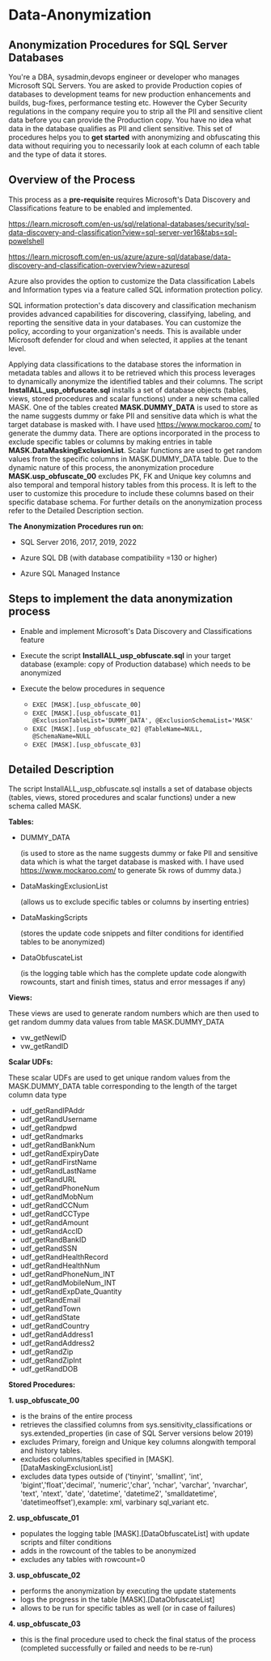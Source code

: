 #  Data-Anonymization
## Anonymization Procedures for SQL Server Databases

You're a DBA, sysadmin,devops engineer or developer who manages Microsoft SQL Servers. You are asked to provide Production copies of databases to development teams for new production enhancements and builds, bug-fixes, performance testing etc. However the Cyber Security regulations in the company require you to strip all the PII and sensitive client data before you can provide the Production copy. You have no idea what data in the database qualifies as PII and client sensitive. This set of procedures helps you to **get started** with anonymizing and obfuscating this data without requiring you to necessarily look at each column of each table and the type of data it stores.

## Overview of the Process
This process as a **pre-requisite** requires Microsoft's Data Discovery and Classifications feature to be enabled and implemented.

https://learn.microsoft.com/en-us/sql/relational-databases/security/sql-data-discovery-and-classification?view=sql-server-ver16&tabs=sql-powelshell

https://learn.microsoft.com/en-us/azure/azure-sql/database/data-discovery-and-classification-overview?view=azuresql

Azure also provides the option to customize the Data classification Labels and Information types via a feature called SQL information protection policy.

SQL information protection's data discovery and classification mechanism provides advanced capabilities for discovering, classifying, labeling, and reporting the sensitive data in your databases. You can customize the policy, according to your organization's needs. This is available under Microsoft defender for cloud and when selected, it applies at the tenant level.

Applying data classifications to the database stores the information in metadata tables and allows it to be retrieved which this process leverages to dynamically anonymize the identified tables and their columns. The script **InstallALL_usp_obfuscate.sql** installs a set of database objects (tables, views, stored procedures and scalar functions) under a new schema called MASK. One of the tables created **MASK.DUMMY_DATA** is used to store as the name suggests dummy or fake PII and sensitive data which is what the target database is masked with. I have used https://www.mockaroo.com/ to generate the dummy data. There are options incorporated in the process to exclude specific tables or columns by making entries in table **MASK.DataMaskingExclusionList**. Scalar functions are used to get random values from the specific columns in MASK.DUMMY_DATA table. Due to the dynamic nature of this process, the anonymization procedure **MASK.usp_obfuscate_00** excludes PK, FK and Unique key columns and also temporal and temporal history tables from this process. It is left to the user to customize this procedure to include these columns based on their specific database schema. For further details on the anonymization process refer to the Detailed Description section. 

**The Anonymization Procedures run on:**

- SQL Server 2016, 2017, 2019, 2022
* Azure SQL DB (with database compatibility =130 or higher)
+ Azure SQL Managed Instance

## Steps to implement the data anonymization process

- Enable and implement Microsoft's Data Discovery and Classifications feature
- Execute the script **InstallALL_usp_obfuscate.sql** in your target database (example: copy of Production database) which needs to be anonymized
- Execute the below procedures in sequence
  
  - `EXEC [MASK].[usp_obfuscate_00]`
  - `EXEC [MASK].[usp_obfuscate_01] @ExclusionTableList='DUMMY_DATA', @ExclusionSchemaList='MASK'`
  - `EXEC [MASK].[usp_obfuscate_02] @TableName=NULL, @SchemaName=NULL`
  - `EXEC [MASK].[usp_obfuscate_03]`

## Detailed Description

The script InstallALL_usp_obfuscate.sql installs a set of database objects (tables, views, stored procedures and scalar functions) under a new schema called MASK.

**Tables:**

- DUMMY_DATA

  (is used to store as the name suggests dummy or fake PII and sensitive data which is what the target database is masked with. I have used https://www.mockaroo.com/ to generate 5k rows of 
   dummy data.)
- DataMaskingExclusionList

  (allows us to exclude specific tables or columns by inserting entries)
- DataMaskingScripts

  (stores the update code snippets and filter conditions for identified tables to be anonymized)
- DataObfuscateList

  (is the logging table which has the complete update code alongwith rowcounts, start and finish times, status and error messages if any)

**Views:**

These views are used to generate random numbers which are then used to get random dummy data values from table MASK.DUMMY_DATA
- vw_getNewID
- vw_getRandID

**Scalar UDFs:**

These scalar UDFs are used to get unique random values from the MASK.DUMMY_DATA table corresponding to the length of the target column data type

- udf_getRandIPAddr
- udf_getRandUsername
- udf_getRandpwd
- udf_getRandmarks
- udf_getRandBankNum
- udf_getRandExpiryDate
- udf_getRandFirstName
- udf_getRandLastName
- udf_getRandURL
- udf_getRandPhoneNum
- udf_getRandMobNum
- udf_getRandCCNum
- udf_getRandCCType
- udf_getRandAmount
- udf_getRandAccID
- udf_getRandBankID
- udf_getRandSSN
- udf_getRandHealthRecord
- udf_getRandHealthNum
- udf_getRandPhoneNum_INT
- udf_getRandMobileNum_INT
- udf_getRandExpDate_Quantity
- udf_getRandEmail
- udf_getRandTown
- udf_getRandState
- udf_getRandCountry
- udf_getRandAddress1
- udf_getRandAddress2
- udf_getRandZip
- udf_getRandZipInt
- udf_getRandDOB

**Stored Procedures:**

**1. usp_obfuscate_00**

- is the brains of the entire process
- retrieves the classified columns from sys.sensitivity_classifications or sys.extended_properties (in case of SQL Server versions below 2019)
- excludes Primary, foreign and Unique key columns alongwith temporal and history tables.
- excludes columns/tables specified in [MASK].[DataMaskingExclusionList]
- excludes data types outside of ('tinyint', 'smallint', 'int', 'bigint','float','decimal', 'numeric','char', 'nchar', 'varchar', 'nvarchar', 'text', 'ntext', 'date', 'datetime', 'datetime2', 
  'smalldatetime', 'datetimeoffset'),example: xml, varbinary sql_variant etc.
  
**2. usp_obfuscate_01**

- populates the logging table [MASK].[DataObfuscateList] with update scripts and filter conditions
- adds in the rowcount of the tables to be anonymized
- excludes any tables with rowcount=0
  
**3. usp_obfuscate_02**

- performs the anonymization by executing the update statements
- logs the progress in the table [MASK].[DataObfuscateList]
- allows to be run for specific tables as well (or in case of failures)
  
**4. usp_obfuscate_03**

- this is the final procedure used to check the final status of the process (completed successfully or failed and needs to be re-run)
     
